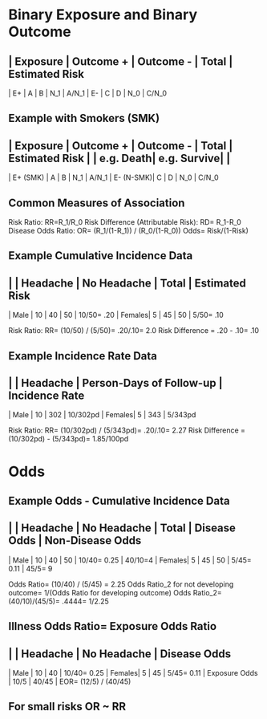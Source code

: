 # Binary Exposure and Binary Outcome
| Exposure | Outcome + | Outcome - | Total | Estimated Risk
-----------------------------------------------------------
| E+       | A         | B         | N_1   | A/N_1
| E-       | C         | D         | N_0   | C/N_0

## Example with Smokers (SMK)
| Exposure  | Outcome + | Outcome -   | Total | Estimated Risk
|           | e.g. Death| e.g. Survive|       | 
------------------------------------------------------------
| E+ (SMK)  | A         | B         | N_1   | A/N_1
| E- (N-SMK)| C         | D         | N_0   | C/N_0

## Common Measures of Association
Risk Ratio: RR=R_1/R_0
Risk Difference (Attributable Risk): RD= R_1-R_0
Disease Odds Ratio: OR= (R_1/(1-R_1)) / (R_0/(1-R_0))
Odds= Risk/(1-Risk)

## Example Cumulative Incidence Data
|        | Headache | No Headache | Total | Estimated Risk
------------------------------------------------------------
| Male   | 10       | 40          | 50    | 10/50= .20
| Females| 5        | 45          | 50    | 5/50= .10

Risk Ratio: RR= (10/50) / (5/50)= .20/.10= 2.0
Risk Difference = .20 - .10= .10

## Example Incidence Rate Data
|        | Headache | Person-Days of Follow-up | Incidence Rate
------------------------------------------------------------
| Male   | 10       | 302                      | 10/302pd
| Females| 5        | 343                      | 5/343pd

Risk Ratio: RR= (10/302pd) / (5/343pd)= .20/.10= 2.27
Risk Difference = (10/302pd) - (5/343pd)= 1.85/100pd

# Odds
## Example Odds - Cumulative Incidence Data
|        | Headache | No Headache | Total | Disease Odds | Non-Disease Odds
------------------------------------------------------------
| Male   | 10       | 40          | 50    | 10/40= 0.25  | 40/10=4
| Females| 5        | 45          | 50    | 5/45= 0.11   | 45/5= 9

Odds Ratio= (10/40) / (5/45) = 2.25
Odds Ratio_2 for not developing outcome= 1/(Odds Ratio for developing outcome)
Odds Ratio_2= (40/10)/(45/5)= .4444= 1/2.25

## Illness Odds Ratio= Exposure Odds Ratio
|        | Headache | No Headache | Disease Odds
------------------------------------------------------------
| Male   | 10       | 40          | 10/40= 0.25
| Females| 5        | 45          | 5/45= 0.11
| Exposure Odds | 10/5 | 40/45 | EOR= (12/5) / (40/45)

## For small risks OR ~ RR
